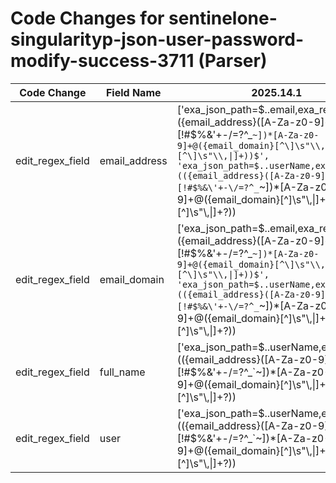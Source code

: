 # Code Changes for sentinelone-singularityp-json-user-password-modify-success-3711 (Parser)

| Code Change | Field Name | 2025.14.1 | 2025.15.1 |
|-------------|------------|-----------|------------|
| edit_regex_field | email_address | ['exa_json_path=$..email,exa_regex=({email_address}([A-Za-z0-9]+[!#$%&\'+-\/=?^_`~])*[A-Za-z0-9]+@({email_domain}[^\]\s"\\,\|]+\.[^\]\s"\\,\|]+))$', 'exa_json_path=$..userName,exa_regex=(({email_address}([A-Za-z0-9]+[!#$%&\'+-\/=?^_`~])*[A-Za-z0-9]+@({email_domain}[^\]\s"\\,\|]+\.[^\]\s"\\,\|]+?))|({full_name}[^\s"]+\s[^"]+)|({user}[\w\.\-\!\#\^\~]{1,40}\$?))$', 'exa_json_path=$..userName,exa_regex=[^\(]+\(({email_address}([A-Za-z0-9]+[!#$%&\'+-\/=?^_`~])*[A-Za-z0-9]+@({email_domain}[^\]\s"\\,\|]+\.[^\]\s"\\,\|]+?))\)', 'exa_json_path=$..username,exa_regex=(({email_address}([A-Za-z0-9]+[!#$%&\'+-\/=?^_`~])*[A-Za-z0-9]+@({email_domain}[^\]\s"\\,\|]+\.[^\]\s"\\,\|]+?))|({full_name}[^\s"]+\s[^"]+)|({user}[\w\.\-\!\#\^\~]{1,40}\$?))$', 'exa_json_path=$..username,exa_regex=[^\(]+\(({email_address}([A-Za-z0-9]+[!#$%&\'+-\/=?^_`~])*[A-Za-z0-9]+@({email_domain}[^\]\s"\\,\|]+\.[^\]\s"\\,\|]+?))\)'] | ['exa_json_path=$..email,exa_regex=({email_address}([A-Za-z0-9]+[!#$%&\'+-\/=?^_`~])*[A-Za-z0-9]+@({email_domain}[^\]\s"\\,\|]+\.[^\]\s"\\,\|]+))$', 'exa_json_path=$..userName,exa_regex=(({email_address}([A-Za-z0-9]+[!#$%&\'+-\/=?^_`~])*[A-Za-z0-9]+@({email_domain}[^\]\s"\\,\|]+\.[^\]\s"\\,\|]+?))|({full_name}\w+\s+\w+)|({user}[\w\.\-\!\#\^\~]{1,40}\$?))$', 'exa_json_path=$..userName,exa_regex=[^\(]+\(({email_address}([A-Za-z0-9]+[!#$%&\'+-\/=?^_`~])*[A-Za-z0-9]+@({email_domain}[^\]\s"\\,\|]+\.[^\]\s"\\,\|]+?))\)', 'exa_json_path=$..username,exa_regex=(({email_address}([A-Za-z0-9]+[!#$%&\'+-\/=?^_`~])*[A-Za-z0-9]+@({email_domain}[^\]\s"\\,\|]+\.[^\]\s"\\,\|]+?))|({full_name}\w+\s+\w+)|({user}[\w\.\-\!\#\^\~]{1,40}\$?))$', 'exa_json_path=$..username,exa_regex=[^\(]+\(({email_address}([A-Za-z0-9]+[!#$%&\'+-\/=?^_`~])*[A-Za-z0-9]+@({email_domain}[^\]\s"\\,\|]+\.[^\]\s"\\,\|]+?))\)'] |
| edit_regex_field | email_domain | ['exa_json_path=$..email,exa_regex=({email_address}([A-Za-z0-9]+[!#$%&\'+-\/=?^_`~])*[A-Za-z0-9]+@({email_domain}[^\]\s"\\,\|]+\.[^\]\s"\\,\|]+))$', 'exa_json_path=$..userName,exa_regex=(({email_address}([A-Za-z0-9]+[!#$%&\'+-\/=?^_`~])*[A-Za-z0-9]+@({email_domain}[^\]\s"\\,\|]+\.[^\]\s"\\,\|]+?))|({full_name}[^\s"]+\s[^"]+)|({user}[\w\.\-\!\#\^\~]{1,40}\$?))$', 'exa_json_path=$..userName,exa_regex=[^\(]+\(({email_address}([A-Za-z0-9]+[!#$%&\'+-\/=?^_`~])*[A-Za-z0-9]+@({email_domain}[^\]\s"\\,\|]+\.[^\]\s"\\,\|]+?))\)', 'exa_json_path=$..username,exa_regex=(({email_address}([A-Za-z0-9]+[!#$%&\'+-\/=?^_`~])*[A-Za-z0-9]+@({email_domain}[^\]\s"\\,\|]+\.[^\]\s"\\,\|]+?))|({full_name}[^\s"]+\s[^"]+)|({user}[\w\.\-\!\#\^\~]{1,40}\$?))$', 'exa_json_path=$..username,exa_regex=[^\(]+\(({email_address}([A-Za-z0-9]+[!#$%&\'+-\/=?^_`~])*[A-Za-z0-9]+@({email_domain}[^\]\s"\\,\|]+\.[^\]\s"\\,\|]+?))\)'] | ['exa_json_path=$..email,exa_regex=({email_address}([A-Za-z0-9]+[!#$%&\'+-\/=?^_`~])*[A-Za-z0-9]+@({email_domain}[^\]\s"\\,\|]+\.[^\]\s"\\,\|]+))$', 'exa_json_path=$..userName,exa_regex=(({email_address}([A-Za-z0-9]+[!#$%&\'+-\/=?^_`~])*[A-Za-z0-9]+@({email_domain}[^\]\s"\\,\|]+\.[^\]\s"\\,\|]+?))|({full_name}\w+\s+\w+)|({user}[\w\.\-\!\#\^\~]{1,40}\$?))$', 'exa_json_path=$..userName,exa_regex=[^\(]+\(({email_address}([A-Za-z0-9]+[!#$%&\'+-\/=?^_`~])*[A-Za-z0-9]+@({email_domain}[^\]\s"\\,\|]+\.[^\]\s"\\,\|]+?))\)', 'exa_json_path=$..username,exa_regex=(({email_address}([A-Za-z0-9]+[!#$%&\'+-\/=?^_`~])*[A-Za-z0-9]+@({email_domain}[^\]\s"\\,\|]+\.[^\]\s"\\,\|]+?))|({full_name}\w+\s+\w+)|({user}[\w\.\-\!\#\^\~]{1,40}\$?))$', 'exa_json_path=$..username,exa_regex=[^\(]+\(({email_address}([A-Za-z0-9]+[!#$%&\'+-\/=?^_`~])*[A-Za-z0-9]+@({email_domain}[^\]\s"\\,\|]+\.[^\]\s"\\,\|]+?))\)'] |
| edit_regex_field | full_name | ['exa_json_path=$..userName,exa_regex=(({email_address}([A-Za-z0-9]+[!#$%&\'+-\/=?^_`~])*[A-Za-z0-9]+@({email_domain}[^\]\s"\\,\|]+\.[^\]\s"\\,\|]+?))|({full_name}[^\s"]+\s[^"]+)|({user}[\w\.\-\!\#\^\~]{1,40}\$?))$', 'exa_json_path=$..username,exa_regex=(({email_address}([A-Za-z0-9]+[!#$%&\'+-\/=?^_`~])*[A-Za-z0-9]+@({email_domain}[^\]\s"\\,\|]+\.[^\]\s"\\,\|]+?))|({full_name}[^\s"]+\s[^"]+)|({user}[\w\.\-\!\#\^\~]{1,40}\$?))$'] | ['exa_json_path=$..userName,exa_regex=(({email_address}([A-Za-z0-9]+[!#$%&\'+-\/=?^_`~])*[A-Za-z0-9]+@({email_domain}[^\]\s"\\,\|]+\.[^\]\s"\\,\|]+?))|({full_name}\w+\s+\w+)|({user}[\w\.\-\!\#\^\~]{1,40}\$?))$', 'exa_json_path=$..username,exa_regex=(({email_address}([A-Za-z0-9]+[!#$%&\'+-\/=?^_`~])*[A-Za-z0-9]+@({email_domain}[^\]\s"\\,\|]+\.[^\]\s"\\,\|]+?))|({full_name}\w+\s+\w+)|({user}[\w\.\-\!\#\^\~]{1,40}\$?))$'] |
| edit_regex_field | user | ['exa_json_path=$..userName,exa_regex=(({email_address}([A-Za-z0-9]+[!#$%&\'+-\/=?^_`~])*[A-Za-z0-9]+@({email_domain}[^\]\s"\\,\|]+\.[^\]\s"\\,\|]+?))|({full_name}[^\s"]+\s[^"]+)|({user}[\w\.\-\!\#\^\~]{1,40}\$?))$', 'exa_json_path=$..username,exa_regex=(({email_address}([A-Za-z0-9]+[!#$%&\'+-\/=?^_`~])*[A-Za-z0-9]+@({email_domain}[^\]\s"\\,\|]+\.[^\]\s"\\,\|]+?))|({full_name}[^\s"]+\s[^"]+)|({user}[\w\.\-\!\#\^\~]{1,40}\$?))$'] | ['exa_json_path=$..userName,exa_regex=(({email_address}([A-Za-z0-9]+[!#$%&\'+-\/=?^_`~])*[A-Za-z0-9]+@({email_domain}[^\]\s"\\,\|]+\.[^\]\s"\\,\|]+?))|({full_name}\w+\s+\w+)|({user}[\w\.\-\!\#\^\~]{1,40}\$?))$', 'exa_json_path=$..username,exa_regex=(({email_address}([A-Za-z0-9]+[!#$%&\'+-\/=?^_`~])*[A-Za-z0-9]+@({email_domain}[^\]\s"\\,\|]+\.[^\]\s"\\,\|]+?))|({full_name}\w+\s+\w+)|({user}[\w\.\-\!\#\^\~]{1,40}\$?))$'] |